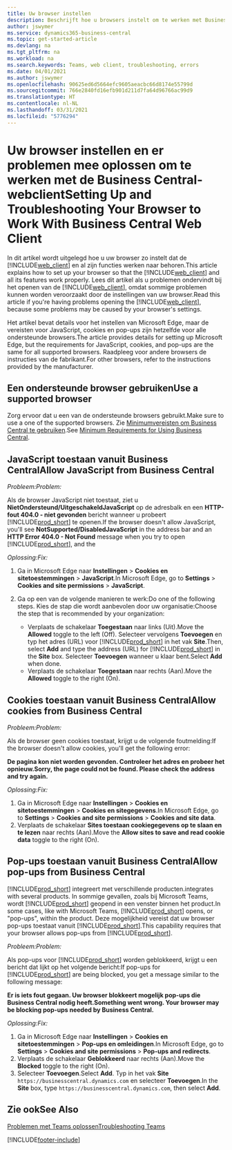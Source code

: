 ```yaml
---
title: Uw browser instellen
description: Beschrijft hoe u browsers instelt om te werken met Business Central en producten die ermee integreren.
author: jswymer
ms.service: dynamics365-business-central
ms.topic: get-started-article
ms.devlang: na
ms.tgt_pltfrm: na
ms.workload: na
ms.search.keywords: Teams, web client, troubleshooting, errors
ms.date: 04/01/2021
ms.author: jswymer
ms.openlocfilehash: 90625ed6d5664efc9605aeacbc66d8174e55799d
ms.sourcegitcommit: 766e2840fd16efb901d211d7fa64d96766ac99d9
ms.translationtype: HT
ms.contentlocale: nl-NL
ms.lasthandoff: 03/31/2021
ms.locfileid: "5776294"
---
```

# <a name="setting-up-and-troubleshooting-your-browser-to-work-with-business-central-web-client"></a><span data-ttu-id="1dd57-103">Uw browser instellen en er problemen mee oplossen om te werken met de Business Central-webclient</span><span class="sxs-lookup"><span data-stu-id="1dd57-103">Setting Up and Troubleshooting Your Browser to Work With Business Central Web Client</span></span>

<span data-ttu-id="1dd57-104">In dit artikel wordt uitgelegd hoe u uw browser zo instelt dat de [!INCLUDE[web_client](includes/web_client.md)] en al zijn functies werken naar behoren.</span><span class="sxs-lookup"><span data-stu-id="1dd57-104">This article explains how to set up your browser so that the [!INCLUDE[web_client](includes/web_client.md)] and all its features work properly.</span></span> <span data-ttu-id="1dd57-105">Lees dit artikel als u problemen ondervindt bij het openen van de [!INCLUDE[web_client](includes/web_client.md)], omdat sommige problemen kunnen worden veroorzaakt door de instellingen van uw browser.</span><span class="sxs-lookup"><span data-stu-id="1dd57-105">Read this article if you're having problems opening the [!INCLUDE[web_client](includes/web_client.md)], because some problems may be caused by your browser's settings.</span></span>

<span data-ttu-id="1dd57-106">Het artikel bevat details voor het instellen van Microsoft Edge, maar de vereisten voor JavaScript, cookies en pop-ups zijn hetzelfde voor alle ondersteunde browsers.</span><span class="sxs-lookup"><span data-stu-id="1dd57-106">The article provides details for setting up Microsoft Edge, but the requirements for JavaScript, cookies, and pop-ups are the same for all supported browsers.</span></span> <span data-ttu-id="1dd57-107">Raadpleeg voor andere browsers de instructies van de fabrikant.</span><span class="sxs-lookup"><span data-stu-id="1dd57-107">For other browsers, refer to the instructions provided by the manufacturer.</span></span>  

## <a name="use-a-supported-browser"></a><span data-ttu-id="1dd57-108">Een ondersteunde browser gebruiken</span><span class="sxs-lookup"><span data-stu-id="1dd57-108">Use a supported browser</span></span>

<span data-ttu-id="1dd57-109">Zorg ervoor dat u een van de ondersteunde browsers gebruikt.</span><span class="sxs-lookup"><span data-stu-id="1dd57-109">Make sure to use a one of the supported browsers.</span></span> <span data-ttu-id="1dd57-110">Zie [Minimumvereisten om Business Central te gebruiken](product-requirements.md#browsers).</span><span class="sxs-lookup"><span data-stu-id="1dd57-110">See [Minimum Requirements for Using Business Central](product-requirements.md#browsers).</span></span>  

## <a name="allow-javascript-from-business-central"></a><span data-ttu-id="1dd57-111">JavaScript toestaan vanuit Business Central</span><span class="sxs-lookup"><span data-stu-id="1dd57-111">Allow JavaScript from Business Central</span></span>

<span data-ttu-id="1dd57-112">*Probleem:*</span><span class="sxs-lookup"><span data-stu-id="1dd57-112">*Problem:*</span></span>

<span data-ttu-id="1dd57-113">Als de browser JavaScript niet toestaat, ziet u **NietOndersteund/UitgeschakeldJavaScript** op de adresbalk en een **HTTP-fout 404.0 - niet gevonden** bericht wanneer u probeert [!INCLUDE[prod_short](includes/prod_short.md)] te openen.</span><span class="sxs-lookup"><span data-stu-id="1dd57-113">If the browser doesn't allow JavaScript, you'll see **NotSupported/DisabledJavaScript** in the address bar and an **HTTP Error 404.0 - Not Found** message when you try to open [!INCLUDE[prod_short](includes/prod_short.md)], and the</span></span> 

<!-- http://localhost:8080/NotSupported/DisabledJavaScript HTTP Error 404.0 - Not Found
The resource you are looking for has been removed, had its name changed, or is temporarily unavailable. -->

<span data-ttu-id="1dd57-114">*Oplossing:*</span><span class="sxs-lookup"><span data-stu-id="1dd57-114">*Fix:*</span></span>

1. <span data-ttu-id="1dd57-115">Ga in Microsoft Edge naar **Instellingen** > **Cookies en sitetoestemmingen** > **JavaScript**.</span><span class="sxs-lookup"><span data-stu-id="1dd57-115">In Microsoft Edge, go to **Settings** > **Cookies and site permissions** > **JavaScript**.</span></span>
2. <span data-ttu-id="1dd57-116">Ga op een van de volgende manieren te werk:</span><span class="sxs-lookup"><span data-stu-id="1dd57-116">Do one of the following steps.</span></span> <span data-ttu-id="1dd57-117">Kies de stap die wordt aanbevolen door uw organisatie:</span><span class="sxs-lookup"><span data-stu-id="1dd57-117">Choose the step that is recommended by your organization:</span></span>

    - <span data-ttu-id="1dd57-118">Verplaats de schakelaar **Toegestaan** naar links (Uit).</span><span class="sxs-lookup"><span data-stu-id="1dd57-118">Move the **Allowed** toggle to the left (Off).</span></span> <span data-ttu-id="1dd57-119">Selecteer vervolgens **Toevoegen** en typ het adres (URL) voor [!INCLUDE[prod_short](includes/prod_short.md)] in het vak **Site**.</span><span class="sxs-lookup"><span data-stu-id="1dd57-119">Then, select **Add** and type the address (URL) for [!INCLUDE[prod_short](includes/prod_short.md)] in the **Site** box.</span></span> <span data-ttu-id="1dd57-120">Selecteer **Toevoegen** wanneer u klaar bent.</span><span class="sxs-lookup"><span data-stu-id="1dd57-120">Select **Add** when done.</span></span>
    - <span data-ttu-id="1dd57-121">Verplaats de schakelaar **Toegestaan** naar rechts (Aan).</span><span class="sxs-lookup"><span data-stu-id="1dd57-121">Move the **Allowed** toggle to the right (On).</span></span>

## <a name="allow-cookies-from-business-central"></a><span data-ttu-id="1dd57-122">Cookies toestaan vanuit Business Central</span><span class="sxs-lookup"><span data-stu-id="1dd57-122">Allow cookies from Business Central</span></span>

<span data-ttu-id="1dd57-123">*Probleem:*</span><span class="sxs-lookup"><span data-stu-id="1dd57-123">*Problem:*</span></span>

<span data-ttu-id="1dd57-124">Als de browser geen cookies toestaat, krijgt u de volgende foutmelding:</span><span class="sxs-lookup"><span data-stu-id="1dd57-124">If the browser doesn't allow cookies, you'll get the following error:</span></span>

<span data-ttu-id="1dd57-125">**De pagina kon niet worden gevonden. Controleer het adres en probeer het opnieuw.**</span><span class="sxs-lookup"><span data-stu-id="1dd57-125">**Sorry, the page could not be found. Please check the address and try again.**</span></span> 

<span data-ttu-id="1dd57-126">*Oplossing:*</span><span class="sxs-lookup"><span data-stu-id="1dd57-126">*Fix:*</span></span>

1. <span data-ttu-id="1dd57-127">Ga in Microsoft Edge naar **Instellingen** > **Cookies en sitetoestemmingen** > **Cookies en sitegegevens**.</span><span class="sxs-lookup"><span data-stu-id="1dd57-127">In Microsoft Edge, go to **Settings** > **Cookies and site permissions** > **Cookies and site data**.</span></span>
2. <span data-ttu-id="1dd57-128">Verplaats de schakelaar **Sites toestaan cookiegegevens op te slaan en te lezen** naar rechts (Aan).</span><span class="sxs-lookup"><span data-stu-id="1dd57-128">Move the **Allow sites to save and read cookie data** toggle to the right (On).</span></span>  

## <a name="allow-pop-ups-from-business-central"></a><a name="popup"></a><span data-ttu-id="1dd57-129">Pop-ups toestaan vanuit Business Central</span><span class="sxs-lookup"><span data-stu-id="1dd57-129">Allow pop-ups from Business Central</span></span>

[!INCLUDE[prod_short](includes/prod_short.md)] <span data-ttu-id="1dd57-130">integreert met verschillende producten.</span><span class="sxs-lookup"><span data-stu-id="1dd57-130">integrates with several products.</span></span> <span data-ttu-id="1dd57-131">In sommige gevallen, zoals bij Microsoft Teams, wordt [!INCLUDE[prod_short](includes/prod_short.md)] geopend in een venster binnen het product.</span><span class="sxs-lookup"><span data-stu-id="1dd57-131">In some cases, like with Microsoft Teams, [!INCLUDE[prod_short](includes/prod_short.md)] opens, or "pop-ups", within the product.</span></span> <span data-ttu-id="1dd57-132">Deze mogelijkheid vereist dat uw browser pop-ups toestaat vanuit [!INCLUDE[prod_short](includes/prod_short.md)].</span><span class="sxs-lookup"><span data-stu-id="1dd57-132">This capability requires that your browser allows pop-ups from [!INCLUDE[prod_short](includes/prod_short.md)].</span></span>

<span data-ttu-id="1dd57-133">*Probleem:*</span><span class="sxs-lookup"><span data-stu-id="1dd57-133">*Problem:*</span></span>

<span data-ttu-id="1dd57-134">Als pop-ups voor [!INCLUDE[prod_short](includes/prod_short.md)] worden geblokkeerd, krijgt u een bericht dat lijkt op het volgende bericht:</span><span class="sxs-lookup"><span data-stu-id="1dd57-134">If pop-ups for [!INCLUDE[prod_short](includes/prod_short.md)] are being blocked, you get a message similar to the following message:</span></span>

<span data-ttu-id="1dd57-135">**Er is iets fout gegaan. Uw browser blokkeert mogelijk pop-ups die Business Central nodig heeft.**</span><span class="sxs-lookup"><span data-stu-id="1dd57-135">**Something went wrong. Your browser may be blocking pop-ups needed by Business Central.**</span></span>

<!--
Something went wrong
Your browser may be blocking pop-ups needed by Business Central.

Change your browser settings to allow pop-ups or allow this for trusted domains, then try again.
If these settings are managed for your organization, you should contact your administrator for assistance.

Try again
-->
<span data-ttu-id="1dd57-136">*Oplossing:*</span><span class="sxs-lookup"><span data-stu-id="1dd57-136">*Fix:*</span></span>

1. <span data-ttu-id="1dd57-137">Ga in Microsoft Edge naar **Instellingen** > **Cookies en sitetoestemmingen** > **Pop-ups en omleidingen**.</span><span class="sxs-lookup"><span data-stu-id="1dd57-137">In Microsoft Edge, go to **Settings** > **Cookies and site permissions** > **Pop-ups and redirects**.</span></span>
2. <span data-ttu-id="1dd57-138">Verplaats de schakelaar **Geblokkeerd** naar rechts (Aan).</span><span class="sxs-lookup"><span data-stu-id="1dd57-138">Move the **Blocked** toggle to the right (On).</span></span>
3. <span data-ttu-id="1dd57-139">Selecteer **Toevoegen**.</span><span class="sxs-lookup"><span data-stu-id="1dd57-139">Select **Add**.</span></span> <span data-ttu-id="1dd57-140">Typ in het vak **Site** `https://businesscentral.dynamics.com` en selecteer **Toevoegen**.</span><span class="sxs-lookup"><span data-stu-id="1dd57-140">In the **Site** box, type `https://businesscentral.dynamics.com`, then select **Add**.</span></span>

## <a name="see-also"></a><span data-ttu-id="1dd57-141">Zie ook</span><span class="sxs-lookup"><span data-stu-id="1dd57-141">See Also</span></span>

[<span data-ttu-id="1dd57-142">Problemen met Teams oplossen</span><span class="sxs-lookup"><span data-stu-id="1dd57-142">Troubleshooting Teams</span></span>](admin-teams-troubleshooting.md)  

[!INCLUDE[footer-include](includes/footer-banner.md)]